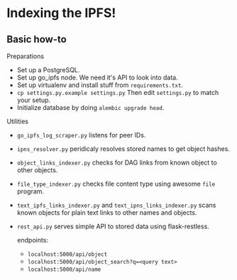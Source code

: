 Indexing the IPFS!
==================

Basic how-to
------------

Preparations

 * Set up a PostgreSQL.
 * Set up go_ipfs node. We need it's API to look into data.
 * Set up virtualenv and install stuff from `requirements.txt`.
 * `cp settings.py.example settings.py` Then edit `settings.py` to match
   your setup.
 * Initialize database by doing `alembic upgrade head`.

Utilities

 * `go_ipfs_log_scraper.py` listens for peer IDs.
 * `ipns_resolver.py` peridicaly resolves stored names to get object
   hashes.
 * `object_links_indexer.py` checks for DAG links from known object to
   other objects.
 * `file_type_indexer.py` checks file content type using awesome `file`
   program.
 * `text_ipfs_links_indexer.py` and `text_ipns_links_indexer.py` scans
   known objects for plain text links to other names and objects.
 * `rest_api.py` serves simple API to stored data using flask-restless.

   endpoints:

    * `localhost:5000/api/object`
    * `localhost:5000/api/object_search?q=<query text>`
    * `localhost:5000/api/name`
